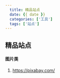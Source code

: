 ```yaml
---
  title: 精品站点
  date: {{ date }}
  categories: ['工具']
  tags: ['站点']
---
```


## 精品站点

#### 图片类
1. https://pixabay.com/